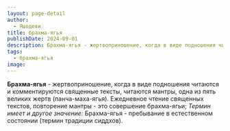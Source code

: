 ```yaml
---
layout: page-detail
author:
  - Яшодеви
title: брахма-ягья
publishDate: 2024-09-01
description: Брахма-ягья - жертвоприношение, когда в виде подношения читаются и комментируются священные тексты, читаются мантры, одна из пять великих жертв (панча-маха-ягья). Ежедневное чтение священных текстов, повторение мантры - это совершение брахма-ягьи.
tags:
  - брахма-ягья
image:
---
```

**Брахма-ягья** - жертвоприношение, когда в виде подношения читаются и комментируются священные тексты, читаются мантры, одна из пять великих жертв (панча-маха-ягья). Ежедневное чтение священных текстов, повторение мантры - это совершение брахма-ягьи;
*Термин имеет и другое значение:*
Брахма-ягья - пребывание в естественном состоянии (термин традиции сиддхов).

